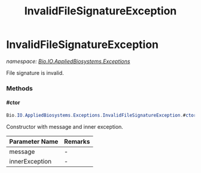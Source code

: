 ﻿---
title: InvalidFileSignatureException
---

# InvalidFileSignatureException
_namespace: [Bio.IO.AppliedBiosystems.Exceptions](N-Bio.IO.AppliedBiosystems.Exceptions.html)_

File signature is invalid.

### Methods

#### #ctor
```csharp
Bio.IO.AppliedBiosystems.Exceptions.InvalidFileSignatureException.#ctor(System.String,System.Exception)
```
Constructor with message and inner exception.

|Parameter Name|Remarks|
|--------------|-------|
|message|-|
|innerException|-|





